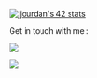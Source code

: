 [![jjourdan's 42 stats](https://badge42.herokuapp.com/api/stats/jjourdan?darkmode=true)](https://github.com/JaeSeoKim/badge42)

Get in touch with me :

<a href="https://www.linkedin.com/in/jeremy-jourdan-kemadev/"><img src="https://img.shields.io/badge/LinkedIn-0077B5?style=for-the-badge&logo=linkedin&logoColor=white"></a>

<a href="mailto:jjourdan@student.42lyon.fr"><img src="https://img.shields.io/badge/Gmail-D14836?style=for-the-badge&logo=gmail&logoColor=white"></a>
